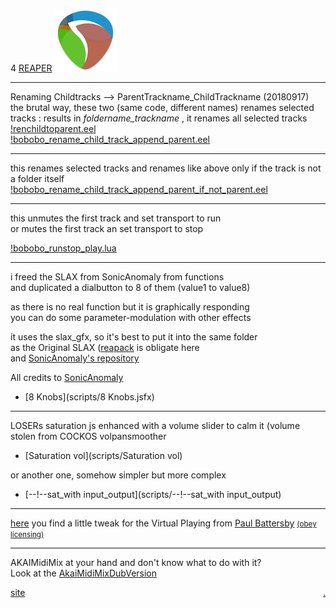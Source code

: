 4 [REAPER](http://reaper.fm/) ![REAPER](pics/REAPERlogo.png)

-------
Renaming Childtracks --> ParentTrackname_ChildTrackname   (20180917)  
the brutal way, these two (same code, different names) renames selected
tracks : results in *foldername_trackname* , it renames all selected tracks  
[!renchildtoparent.eel](scripts/!renchildtoparent.eel)  
[!bobobo_rename_child_track_append_parent.eel](scripts/!bobobo_rename_child_track_append_parent.eel)  

------

this renames selected tracks and renames like above only if the track is not a folder itself  
[!bobobo_rename_child_track_append_parent_if_not_parent.eel](scripts/!bobobo_rename_child_track_append_parent_if_not_parent.eel)  

------

this unmutes the first track and set transport to run  
or mutes the first track an set transport to stop  

[!bobobo_runstop_play.lua](scripts/!bobobo_runstop_play.lua)  



-------

i freed the SLAX from SonicAnomaly from functions  
and duplicated a dialbutton to 8 of them (value1 to value8)  
  
as there is no real function but it is graphically responding  
you can do some parameter-modulation with other effects  
  
it uses the slax_gfx, so it's best to put it into the same folder  
as the Original SLAX ([reapack](https://reapack.com/) is obligate here  
and [SonicAnomaly's repository](https://github.com/Sonic-Anomaly/Sonic-Anomaly-JSFX/raw/master/index.xml)


All credits to [SonicAnomaly](https://sonic.supermaailma.net/plugins)

- [8 Knobs](scripts/8 Knobs.jsfx)

-----------  
LOSERs saturation js
enhanced with a volume slider to calm it (volume stolen from COCKOS volpansmoother  
- [Saturation vol](scripts/Saturation vol)  


or another one, somehow simpler but more complex  
 - [--!--sat_with input_output](scripts/--!--sat_with input_output)  

-----------  

[here](VP/README.md) you find a little tweak for the Virtual Playing from [Paul Battersby](http://virtualplaying.com/about/)  <small>[(obey licensing)](http://virtualplaying.com/virtual-playing-orchestra/#licensing)</small> 

---------------
AKAIMidiMix at your hand and don't know what to do with it?  
Look at the [AkaiMidiMixDubVersion](https://bobobo-git.github.io/AkaiMidiMixDubVersion/)


<a href="https://bobobo-git.github.io/REAPER/">site</a><a style="float:right;" href="https://github.com/bobobo-git/REAPER/">.</a>
